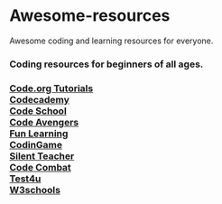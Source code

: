 # Awesome-resources

Awesome coding and learning resources for everyone.

<h3>Coding resources for beginners of all ages.<h3>

<a href="https://code.org/learn/" target="_blank"> Code.org Tutorials </a> <br>
<a href="https://www.codecademy.com/" target="_blank"> Codecademy </a> <br>
<a href="https://www.codeschool.com/" target="_blank"> Code School </a> <br>
<a href="https://www.codeavengers.com/" target="_blank"> Code Avengers </a> <br>
<a href="http://www.funlearning.com/" target="_blank"> Fun Learning </a> <br>
<a href="https://www.codingame.com/" target="_blank"> CodinGame </a> <br>
<a href="http://silentteacher.toxicode.fr/" target="_blank"> Silent Teacher </a> <br>
<a href="https://codecombat.com/" target="_blank"> Code Combat </a> <br>
<a href="https://www.test4u.eu/" target="_blank"> Test4u </a> <br>
<a href="http://www.w3schools.com/" target="_blank"> W3schools </a> <br>




